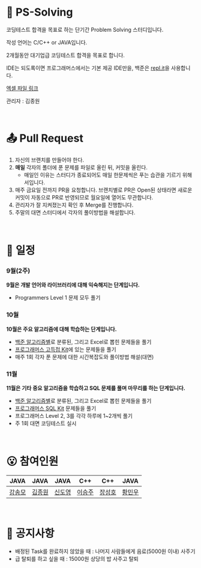 # 🌅 PS-Solving
코딩테스트 합격을 목표로 하는 단기간 Problem Solving 스터디입니다.

작성 언어는 C/C++ or JAVA입니다.

2개월동안 대기업급 코딩테스트 합격을 목표로 합니다.

IDE는 되도록이면 프로그래머스에서는 기본 제공 IDE만을, 백준은 [repl.it](https://replit.com)을 사용합니다.

[엑셀 파일 링크](https://docs.google.com/spreadsheets/d/1hGfMzoENAGQE_mZPy3tKu7u9Opx5k2zBO1C7W5w-epw/edit#gid=1086871307)

관리자 : 김종원

<br/>

# 📤 Pull Request

1. 자신의 브랜치를 만들어야 한다.
2. **매일** 각자의 폴더에 푼 문제를 파일로 올린 뒤, 커밋을 올린다.
    - 매일인 이유는 스터디가 종료되어도 매일 한문제씩은 푸는 습관을 기르기 위해서입니다.
3. 매주 금요일 전까지 PR을 요청합니다. 브랜치별로 PR은 Open된 상태라면 새로운 커밋이 자동으로 PR로 반영되므로 월요일에 열어도 무관합니다.
4. 관리자가 잘 지켜졌는지 확인 후 Merge를 진행합니다.
5. 주말의 대면 스터디에서 각자의 풀이방법을 해설합니다.

<br/>

# 📆 일정
### 9월(2주)
**9월은 개발 언어와 라이브러리에 대해 익숙해지는 단계입니다.** <br/>
 - Programmers Level 1 문제 모두 풀기

### 10월
**10월은 주요 알고리즘에 대해 학습하는 단계입니다.** <br/>
 - [백준 알고리즘별](https://www.acmicpc.net/problem/tags)로 분류된, 그리고 Excel로 뽑힌 문제들을 풀기
 - [프로그래머스 고득접 Kit](https://school.programmers.co.kr/learn/challenges?tab=algorithm_practice_kit)에 있는 문제들을 풀기
 - 매주 1회 각자 푼 문제에 대한 시간복잡도와 풀이방법 해설(대면)

### 11월
**11월은 기타 중요 알고리즘을 학습하고 SQL 문제를 풀며 마무리를 하는 단계입니다.**
 - [백준 알고리즘별](https://www.acmicpc.net/problem/tags)로 분류된, 그리고 Excel로 뽑힌 문제들을 풀기
 - [프로그래머스 SQL Kit](https://school.programmers.co.kr/learn/challenges?tab=sql_practice_kit) 문제들을 풀기
 - 프로그래머스 Level 2, 3를 각각 하루에 1~2개씩 풀기 
 - 주 1회 대면 코딩테스트 실시

<br/>

# 😮 참여인원
|JAVA|JAVA|JAVA|C++|C++|JAVA|
| ---------------------------- | ---------------------------- | ---------------------------- | ---------------------------- |----------------------------|----------------------------|
| [강송모](https://github.com/rkdthdah) | [김종원](https://github.com/tank3a) | [신도영](https://github.com/straipe) | [이승주](https://github.com/CsLsj) | [장성호](https://github.com/seongho9) | [황민우](https://github.com/humang) |


<br/>

# 🚩 공지사항
- 배정된 Task를 완료하지 않았을 때 : 나머지 사람들에게 음료(5000원 이내) 사주기
- 급 탈퇴를 하고 싶을 때 : 15000원 상당의 밥 사주고 탈퇴
